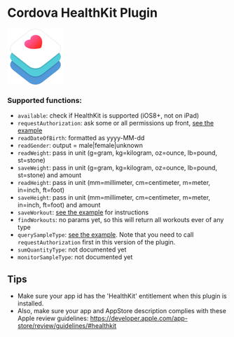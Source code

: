 # Cordova HealthKit Plugin

<img src="img/healthkit-hero_2x.png" width="128px" height="128px"/>


### Supported functions:
* `available`: check if HealthKit is supported (iOS8+, not on iPad)
* `requestAuthorization`: ask some or all permissions up front, [see the example](demo/index.html)
* `readDateOfBirth`: formatted as yyyy-MM-dd
* `readGender`: output = male|female|unknown
* `readWeight`: pass in unit (g=gram, kg=kilogram, oz=ounce, lb=pound, st=stone)
* `saveWeight`: pass in unit (g=gram, kg=kilogram, oz=ounce, lb=pound, st=stone) and amount
* `readHeight`: pass in unit (mm=millimeter, cm=centimeter, m=meter, in=inch, ft=foot)
* `saveHeight`: pass in unit (mm=millimeter, cm=centimeter, m=meter, in=inch, ft=foot) and amount
* `saveWorkout`: [see the example](demo/index.html) for instructions
* `findWorkouts`: no params yet, so this will return all workouts ever of any type
* `querySampleType`: [see the example](demo/index.html). Note that you need to call `requestAuthorization` first in this version of the plugin.
* `sumQuantityType`: not documented yet
* `monitorSampleType`:  not documented yet

## Tips
* Make sure your app id has the 'HealthKit' entitlement when this plugin is installed.
* Also, make sure your app and AppStore description complies with these Apple review guidelines: https://developer.apple.com/app-store/review/guidelines/#healthkit
